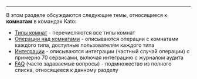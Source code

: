 ***

В этом разделе обсуждаются следующие темы, относящиеся к **комнатам** в командах Kato:

 - [Типы комнат](/articles/ru/rooms/room-types) - перечисляются все типы комнат 
 - [Операции над комнатами](/articles/ru/rooms/operations) - описываются операции с комнатами каждого типа, доступные пользователям каждого типа 
 - [Интеграции](/articles/ru/rooms/integrations) - описываются интеграции (частный случай операции) с примерно 70 сервисами, включая интеграцию с журналом аудита
 - [FAQ](/articles/ru/rooms/faq-rooms) (часто задаваемые вопросы) - подмножество из полного списка, относящееся к данному разделу
